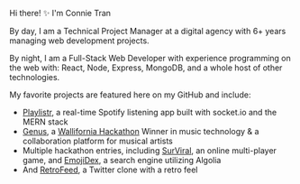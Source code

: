 Hi there! ✨  I'm Connie Tran

By day, I am a Technical Project Manager at a digital agency with 6+ years managing web development projects.

By night, I am a Full-Stack Web Developer with experience programming on the web with: React, Node, Express, MongoDB, and a whole host of other technologies. 

My favorite projects are featured here on my GitHub and include: 

* [Playlistr](https://github.com/connietran-dev/playlistr-gtech-capstone), a real-time Spotify listening app built with socket.io and the MERN stack
* [Genus](https://www.youtube.com/watch?v=hqa-nIO-M9U), a [Wallifornia Hackathon](https://wallifornia-hackathon-2020.devpost.com/) Winner in music technology & a collaboration platform for musical artists
* Multiple hackathon entries, including [SurViral](https://github.com/connietran-dev/janebox-surviral-client), an online multi-player game, and [EmojiDex](https://github.com/connietran-dev/algolia-emojidex), a search engine utilizing Algolia
* And [RetroFeed](https://github.com/simonanewton/retro-feed), a Twitter clone with a retro feel 
